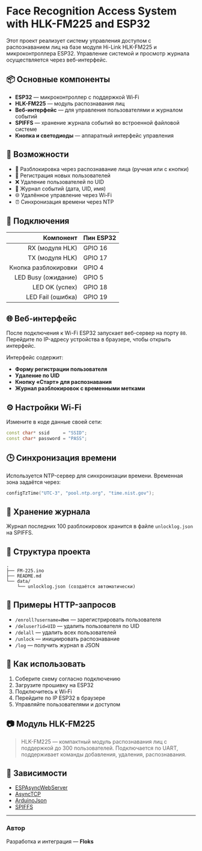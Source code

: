 # Face Recognition Access System with HLK-FM225 and ESP32

Этот проект реализует систему управления доступом с распознаванием лиц на базе модуля Hi-Link HLK-FM225 и микроконтроллера ESP32. Управление системой и просмотр журнала осуществляется через веб-интерфейс.

## 📦 Основные компоненты

- **ESP32** — микроконтроллер с поддержкой Wi‑Fi
- **HLK-FM225** — модуль распознавания лиц
- **Веб-интерфейс** — для управления пользователями и журналом событий
- **SPIFFS** — хранение журнала событий во встроенной файловой системе
- **Кнопка и светодиоды** — аппаратный интерфейс управления

## 🧠 Возможности

- 🚪 Разблокировка через распознавание лица (ручная или с кнопки)
- 👤 Регистрация новых пользователей
- ❌ Удаление пользователей по UID
- 📜 Журнал событий (дата, UID, имя)
- 🌐 Удалённое управление через Wi‑Fi
- ⏰ Синхронизация времени через NTP

## 🔌 Подключения

| Компонент | Пин ESP32 |
|----------:|:----------|
| RX (модуля HLK) | GPIO 16 |
| TX (модуля HLK) | GPIO 17 |
| Кнопка разблокировки | GPIO 4 |
| LED Busy (ожидание) | GPIO 5 |
| LED OK (успех) | GPIO 18 |
| LED Fail (ошибка) | GPIO 19 |

## 🌐 Веб-интерфейс

После подключения к Wi-Fi ESP32 запускает веб-сервер на порту `80`. Перейдите по IP-адресу устройства в браузере, чтобы открыть интерфейс.

Интерфейс содержит:

- **Форму регистрации пользователя**
- **Удаление по UID**
- **Кнопку «Старт» для распознавания**
- **Журнал разблокировок с временными метками**

## ⚙️ Настройки Wi‑Fi

Измените в коде данные своей сети:

```cpp
const char* ssid     = "SSID";
const char* password = "PASS";
```

## 🕒 Синхронизация времени

Используется NTP-сервер для синхронизации времени. Временная зона задаётся через:

```cpp
configTzTime("UTC-3", "pool.ntp.org", "time.nist.gov");
```

## 💾 Хранение журнала

Журнал последних 100 разблокировок хранится в файле `unlocklog.json` на SPIFFS.

## 📁 Структура проекта

```
.
├── FM-225.ino
├── README.md
└── data/
    └── unlocklog.json (создаётся автоматически)
```

## 🧪 Примеры HTTP-запросов

- `/enroll?username=Имя` — зарегистрировать пользователя
- `/deluser?id=UID` — удалить пользователя по UID
- `/delall` — удалить всех пользователей
- `/unlock` — инициировать распознавание
- `/log` — получить журнал в JSON

## 🚀 Как использовать

1. Соберите схему согласно подключению
2. Загрузите прошивку на ESP32
3. Подключитесь к Wi‑Fi
4. Перейдите по IP ESP32 в браузере
5. Управляйте пользователями и доступом

## 📷 Модуль HLK-FM225

> HLK-FM225 — компактный модуль распознавания лиц с поддержкой до 300 пользователей. Подключается по UART, поддерживает команды добавления, удаления, распознавания.

## 📌 Зависимости

- [ESPAsyncWebServer](https://github.com/me-no-dev/ESPAsyncWebServer)
- [AsyncTCP](https://github.com/me-no-dev/AsyncTCP)
- [ArduinoJson](https://github.com/bblanchon/ArduinoJson)
- [SPIFFS](https://docs.espressif.com/projects/esp-idf/en/latest/esp32/api-reference/storage/spiffs.html)



---

### Автор

Разработка и интеграция — **Floks**
